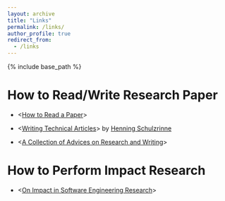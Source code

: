 ```yaml
---
layout: archive
title: "Links"
permalink: /links/
author_profile: true
redirect_from:
  - /links
---
```


{% include base_path %}

How to Read/Write Research Paper
======
* <[How to Read a Paper](https://web.stanford.edu/class/ee384m/Handouts/HowtoReadPaper.pdf)>

* <[Writing Technical Articles](http://www.cs.columbia.edu/~hgs/etc/writing-style.html)> by [Henning Schulzrinne](https://www.cs.columbia.edu/~hgs/)

* <[A Collection of Advices on Research and Writing](http://www.cs.cmu.edu/afs/cs.cmu.edu/user/mleone/web/how-to.html)>


How to Perform Impact Research
======
* <[On Impact in Software Engineering Research](http://www.cs.columbia.edu/~hgs/etc/writing-style.html)> 

